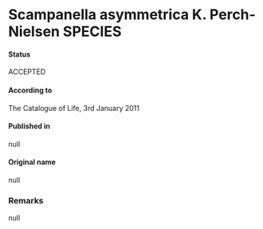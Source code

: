 Scampanella asymmetrica K. Perch-Nielsen SPECIES
=======

#### Status
ACCEPTED

#### According to
The Catalogue of Life, 3rd January 2011

#### Published in
null

#### Original name
null

### Remarks
null